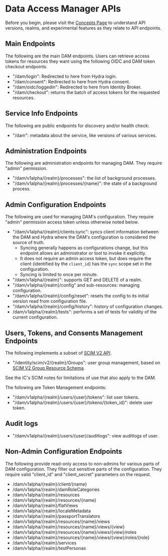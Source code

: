 # Data Access Manager APIs

Before you begin, please visit the [Concepts
Page](../../shared/admin/concepts.md) to understand API versions, realms, and
experimental features as they relate to API endpoints.

## Main Endpoints

The following are the main DAM endpoints. Users can retrieve access tokens for
resources they want using the following OIDC and DAM token checkout endpoints.

*  "/dam/login": Redirected to here from Hydra login.
*  "/dam/consent": Redirected to here from Hydra consent.
*  "/dam/oidc/loggedin": Redirected to here from Identity Broker.
*  "/dam/checkout": returns the batch of access tokens for the requested
   resources.

## Service Info Endpoints

The following are public endpoints for discovery and/or health check:

*  "/dam": metadata about the service, like versions of various services.

## Administration Endpoints

The following are administration endpoints for managing DAM.
They require "admin" permission.

*  "/dam/v1alpha/{realm}/processes": the list of background processes.
*  "/dam/v1alpha/{realm}/processes/{name}": the state of a background process.

## Admin Configuration Endpoints

The following are used for managing DAM's configuration.
They require "admin" permission access token unless otherwise noted below.

*  "/dam/v1alpha/{realm}/clients:sync": syncs client information
   between the DAM and Hydra where the DAM's configuration is considered the
   source of truth.
   *  Syncing generally happens as configurations change, but this endpoint
      allows an administrator or tool to invoke it explicitly.
   *  It does not require an admin access token, but does require the client
      (identified by the `client_id`) has the `sync` scope set in the
      configuration.
   *  Syncing is limited to once per minute.
*  "/dam/v1alpha/{realm}": supports GET and DELETE of a realm.
*  "/dam/v1alpha/{realm}/config" and sub-resources: managing configuration.
*  "/dam/v1alpha/{realm}/config/reset": resets the config to its initial version read from configuration file.
*  "/dam/v1alpha/{realm}/config/history": history of configuration changes.
*  /dam/v1alpha/{realm}/tests": performs a set of tests for validity of the current configuration.

## Users, Tokens, and Consents Management Endpoints

The following implements a subset of [SCIM V2 API](https://tools.ietf.org/html/rfc7644#section-3.2).

*  "/identity/scim/v2/{realm}/Groups": user group management, based on
   [SCIM V2 Group Resource Schema](https://tools.ietf.org/html/rfc7643#section-4.2).

See the IC's SCIM notes for limitations of use that also apply to the DAM.

The following are Token Management endpoints:

*  "/dam/v1alpha/{realm}/users/{user}/tokens": list user tokens.
*  "/dam/v1alpha/{realm}/users/{user}/tokens/{token_id}": delete user token.

## Audit logs

*  "/dam/v1alpha/{realm}/users/{user}/auditlogs": view auditlogs of user.

## Non-Admin Configuration Endpoints

The following provide read-only access to non-admins for various parts of
DAM configuration. They filter out sensitive parts of the configuration.
They require valid "client_id" and "client_secret" parameters on the request.

*  /dam/v1alpha/{realm}/client/{name}
*  /dam/v1alpha/{realm}/damRoleCategories
*  /dam/v1alpha/{realm}/resources
*  /dam/v1alpha/{realm}/resources/{name}
*  /dam/v1alpha/{realm}/flatViews
*  /dam/v1alpha/{realm}/localeMetadata
*  /dam/v1alpha/{realm}/passportTranslators
*  /dam/v1alpha/{realm}/resources/{name}/views
*  /dam/v1alpha/{realm}/resources/{name}/views/{view}
*  /dam/v1alpha/{realm}/resources/{name}/views/{view}/roles
*  /dam/v1alpha/{realm}/resources/{name}/views/{view}/roles/{role}
*  /dam/v1alpha/{realm}/services
*  /dam/v1alpha/{realm}/testPersonas
